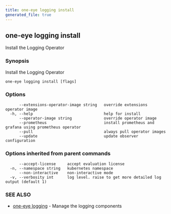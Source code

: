 ```yaml
---
title: one-eye logging install
generated_file: true
---
```

## one-eye logging install

Install the Logging Operator

### Synopsis

Install the Logging Operator

```
one-eye logging install [flags]
```

### Options

```
      --extensions-operator-image string   override extensions operator image
  -h, --help                               help for install
      --operator-image string              override operator image
      --prometheus                         install prometheus and grafana using prometheus operator
      --pull                               always pull operator images
      --update                             update observer configuration
```

### Options inherited from parent commands

```
      --accept-license     accept evaluation license
  -n, --namespace string   kubernetes namespace
      --non-interactive    non-interactive mode
  -v, --verbosity int      log level. raise to get more detailed log output (default 1)
```

### SEE ALSO

* [one-eye logging](/docs/one-eye/cli/reference/one-eye_logging/)	 - Manage the logging components

